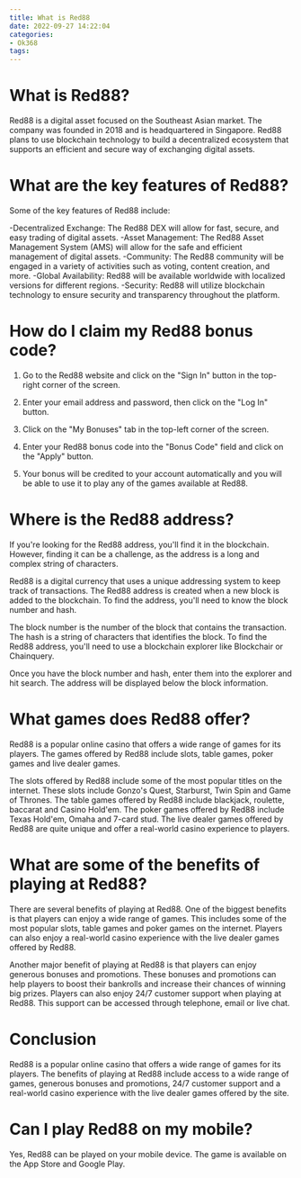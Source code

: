```yaml
---
title: What is Red88 
date: 2022-09-27 14:22:04
categories:
- Ok368
tags:
---
```



# What is Red88? 

Red88 is a digital asset focused on the Southeast Asian market. The company was founded in 2018 and is headquartered in Singapore. Red88 plans to use blockchain technology to build a decentralized ecosystem that supports an efficient and secure way of exchanging digital assets.

# What are the key features of Red88? 

Some of the key features of Red88 include: 

-Decentralized Exchange: The Red88 DEX will allow for fast, secure, and easy trading of digital assets. 
-Asset Management: The Red88 Asset Management System (AMS) will allow for the safe and efficient management of digital assets. 
-Community: The Red88 community will be engaged in a variety of activities such as voting, content creation, and more. 
-Global Availability: Red88 will be available worldwide with localized versions for different regions. 
-Security: Red88 will utilize blockchain technology to ensure security and transparency throughout the platform.

# How do I claim my Red88 bonus code? 

1. Go to the Red88 website and click on the "Sign In" button in the top-right corner of the screen.

2. Enter your email address and password, then click on the "Log In" button.

3. Click on the "My Bonuses" tab in the top-left corner of the screen.

4. Enter your Red88 bonus code into the "Bonus Code" field and click on the "Apply" button.

5. Your bonus will be credited to your account automatically and you will be able to use it to play any of the games available at Red88.

# Where is the Red88 address? 

If you're looking for the Red88 address, you'll find it in the blockchain. However, finding it can be a challenge, as the address is a long and complex string of characters. 

Red88 is a digital currency that uses a unique addressing system to keep track of transactions. The Red88 address is created when a new block is added to the blockchain. To find the address, you'll need to know the block number and hash. 

The block number is the number of the block that contains the transaction. The hash is a string of characters that identifies the block. To find the Red88 address, you'll need to use a blockchain explorer like Blockchair or Chainquery. 

Once you have the block number and hash, enter them into the explorer and hit search. The address will be displayed below the block information.

# What games does Red88 offer? 

Red88 is a popular online casino that offers a wide range of games for its players. The games offered by Red88 include slots, table games, poker games and live dealer games.

The slots offered by Red88 include some of the most popular titles on the internet. These slots include Gonzo's Quest, Starburst, Twin Spin and Game of Thrones. The table games offered by Red88 include blackjack, roulette, baccarat and Casino Hold'em. The poker games offered by Red88 include Texas Hold'em, Omaha and 7-card stud. The live dealer games offered by Red88 are quite unique and offer a real-world casino experience to players. 

# What are some of the benefits of playing at Red88? 

There are several benefits of playing at Red88. One of the biggest benefits is that players can enjoy a wide range of games. This includes some of the most popular slots, table games and poker games on the internet. Players can also enjoy a real-world casino experience with the live dealer games offered by Red88. 

Another major benefit of playing at Red88 is that players can enjoy generous bonuses and promotions. These bonuses and promotions can help players to boost their bankrolls and increase their chances of winning big prizes. Players can also enjoy 24/7 customer support when playing at Red88. This support can be accessed through telephone, email or live chat. 

# Conclusion 

Red88 is a popular online casino that offers a wide range of games for its players. The benefits of playing at Red88 include access to a wide range of games, generous bonuses and promotions, 24/7 customer support and a real-world casino experience with the live dealer games offered by the site.

# Can I play Red88 on my mobile?

Yes, Red88 can be played on your mobile device. The game is available on the App Store and Google Play.